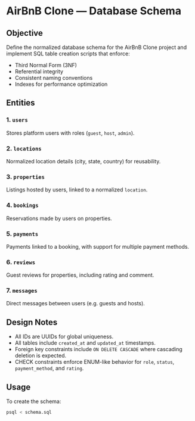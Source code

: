 # AirBnB Clone — Database Schema

## Objective

Define the normalized database schema for the AirBnB Clone project and implement SQL table creation scripts that enforce:

- Third Normal Form (3NF)
- Referential integrity
- Consistent naming conventions
- Indexes for performance optimization

## Entities

### 1. `users`

Stores platform users with roles (`guest`, `host`, `admin`).

### 2. `locations`

Normalized location details (city, state, country) for reusability.

### 3. `properties`

Listings hosted by users, linked to a normalized `location`.

### 4. `bookings`

Reservations made by users on properties.

### 5. `payments`

Payments linked to a booking, with support for multiple payment methods.

### 6. `reviews`

Guest reviews for properties, including rating and comment.

### 7. `messages`

Direct messages between users (e.g. guests and hosts).

## Design Notes

- All IDs are UUIDs for global uniqueness.
- All tables include `created_at` and `updated_at` timestamps.
- Foreign key constraints include `ON DELETE CASCADE` where cascading deletion is expected.
- CHECK constraints enforce ENUM-like behavior for `role`, `status`, `payment_method`, and `rating`.

## Usage

To create the schema:

```bash
psql < schema.sql
```
